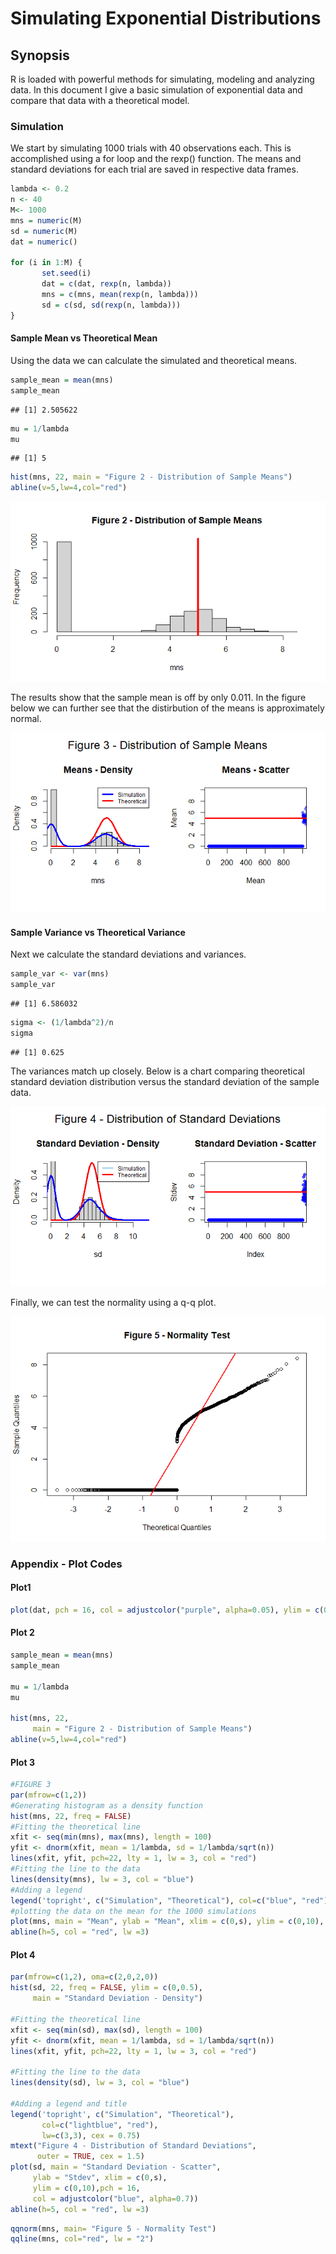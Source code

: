 Simulating Exponential Distributions
================

## Synopsis

R is loaded with powerful methods for simulating, modeling and analyzing
data. In this document I give a basic simulation of exponential data and
compare that data with a theoretical model.

### Simulation

We start by simulating 1000 trials with 40 observations each. This is
accomplished using a for loop and the rexp() function. The means and
standard deviations for each trial are saved in respective data frames.

``` r
lambda <- 0.2
n <- 40
M<- 1000
mns = numeric(M)
sd = numeric(M)
dat = numeric()

for (i in 1:M) {
       set.seed(i)
       dat = c(dat, rexp(n, lambda))
       mns = c(mns, mean(rexp(n, lambda)))
       sd = c(sd, sd(rexp(n, lambda)))
}
```

#### Sample Mean vs Theoretical Mean

Using the data we can calculate the simulated and theoretical means.

``` r
sample_mean = mean(mns)
sample_mean
```

    ## [1] 2.505622

``` r
mu = 1/lambda
mu
```

    ## [1] 5

``` r
hist(mns, 22, main = "Figure 2 - Distribution of Sample Means")
abline(v=5,lw=4,col="red")
```

![](Simulation-Study_files/figure-gfm/mean-1.png)<!-- -->

The results show that the sample mean is off by only 0.011. In the
figure below we can further see that the distirbution of the means is
approximately normal.

![](Simulation-Study_files/figure-gfm/mns-1.png)<!-- -->

#### Sample Variance vs Theoretical Variance

Next we calculate the standard deviations and variances.

``` r
sample_var <- var(mns)
sample_var
```

    ## [1] 6.586032

``` r
sigma <- (1/lambda^2)/n
sigma
```

    ## [1] 0.625

The variances match up closely. Below is a chart comparing theoretical
standard deviation distribution versus the standard deviation of the
sample data.

![](Simulation-Study_files/figure-gfm/sd-1.png)<!-- -->

Finally, we can test the normality using a q-q plot.

![](Simulation-Study_files/figure-gfm/qq-1.png)<!-- -->

### Appendix - Plot Codes

#### Plot1

``` r
plot(dat, pch = 16, col = adjustcolor("purple", alpha=0.05), ylim = c(0,25), ylab = "Variable", main = "Figure 1")
```

#### Plot 2

``` r
sample_mean = mean(mns)
sample_mean

mu = 1/lambda
mu

hist(mns, 22, 
     main = "Figure 2 - Distribution of Sample Means")
abline(v=5,lw=4,col="red")
```

#### Plot 3

``` r
#FIGURE 3
par(mfrow=c(1,2))
#Generating histogram as a density function
hist(mns, 22, freq = FALSE)
#Fitting the theoretical line
xfit <- seq(min(mns), max(mns), length = 100)
yfit <- dnorm(xfit, mean = 1/lambda, sd = 1/lambda/sqrt(n))
lines(xfit, yfit, pch=22, lty = 1, lw = 3, col = "red")
#Fitting the line to the data
lines(density(mns), lw = 3, col = "blue")
#Adding a legend
legend('topright', c("Simulation", "Theoretical"), col=c("blue", "red"), lw=c(3,3), cex = .75)
#plotting the data on the mean for the 1000 simulations
plot(mns, main = "Mean", ylab = "Mean", xlim = c(0,s), ylim = c(0,10), xlab = "Mean", pch = 16, col = adjustcolor("blue", alpha=0.44))
abline(h=5, col = "red", lw =3)
```

#### Plot 4

``` r
par(mfrow=c(1,2), oma=c(2,0,2,0))
hist(sd, 22, freq = FALSE, ylim = c(0,0.5), 
     main = "Standard Deviation - Density")

#Fitting the theoretical line
xfit <- seq(min(sd), max(sd), length = 100)
yfit <- dnorm(xfit, mean = 1/lambda, sd = 1/lambda/sqrt(n))
lines(xfit, yfit, pch=22, lty = 1, lw = 3, col = "red")

#Fitting the line to the data
lines(density(sd), lw = 3, col = "blue")

#Adding a legend and title
legend('topright', c("Simulation", "Theoretical"), 
       col=c("lightblue", "red"), 
       lw=c(3,3), cex = 0.75)
mtext("Figure 4 - Distribution of Standard Deviations", 
      outer = TRUE, cex = 1.5)
plot(sd, main = "Standard Deviation - Scatter", 
     ylab = "Stdev", xlim = c(0,s), 
     ylim = c(0,10),pch = 16, 
     col = adjustcolor("blue", alpha=0.7))
abline(h=5, col = "red", lw =3)
```

``` r
qqnorm(mns, main= "Figure 5 - Normality Test")
qqline(mns, col="red", lw = "2")
```

